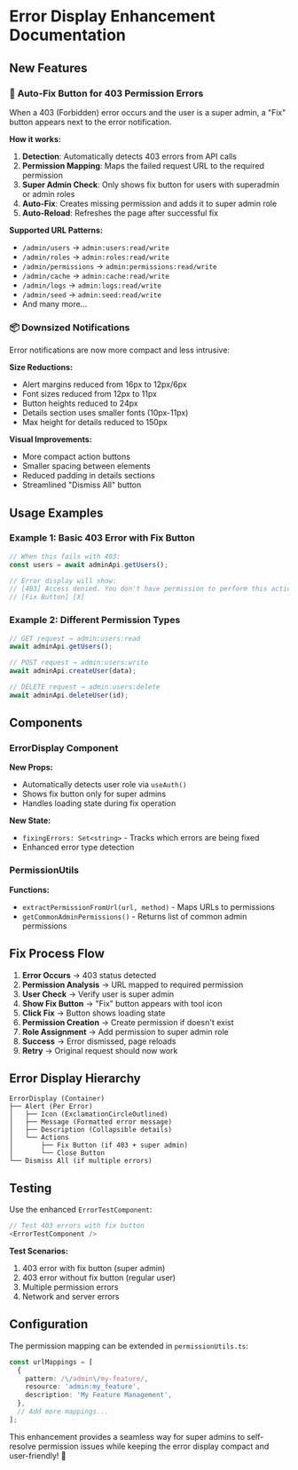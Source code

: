 # Error Display Enhancement Documentation

## New Features

### 🔧 **Auto-Fix Button for 403 Permission Errors**

When a 403 (Forbidden) error occurs and the user is a super admin, a "Fix" button appears next to the error notification.

**How it works:**

1. **Detection**: Automatically detects 403 errors from API calls
2. **Permission Mapping**: Maps the failed request URL to the required permission
3. **Super Admin Check**: Only shows fix button for users with superadmin or admin roles
4. **Auto-Fix**: Creates missing permission and adds it to super admin role
5. **Auto-Reload**: Refreshes the page after successful fix

**Supported URL Patterns:**

- `/admin/users` → `admin:users:read/write`
- `/admin/roles` → `admin:roles:read/write`
- `/admin/permissions` → `admin:permissions:read/write`
- `/admin/cache` → `admin:cache:read/write`
- `/admin/logs` → `admin:logs:read/write`
- `/admin/seed` → `admin:seed:read/write`
- And many more...

### 📦 **Downsized Notifications**

Error notifications are now more compact and less intrusive:

**Size Reductions:**

- Alert margins reduced from 16px to 12px/6px
- Font sizes reduced from 12px to 11px
- Button heights reduced to 24px
- Details section uses smaller fonts (10px-11px)
- Max height for details reduced to 150px

**Visual Improvements:**

- More compact action buttons
- Smaller spacing between elements
- Reduced padding in details sections
- Streamlined "Dismiss All" button

## Usage Examples

### Example 1: Basic 403 Error with Fix Button

```typescript
// When this fails with 403:
const users = await adminApi.getUsers();

// Error display will show:
// [403] Access denied. You don't have permission to perform this action. (ERR_BAD_REQUEST)
// [Fix Button] [X]
```

### Example 2: Different Permission Types

```typescript
// GET request → admin:users:read
await adminApi.getUsers();

// POST request → admin:users:write
await adminApi.createUser(data);

// DELETE request → admin:users:delete
await adminApi.deleteUser(id);
```

## Components

### ErrorDisplay Component

**New Props:**

- Automatically detects user role via `useAuth()`
- Shows fix button only for super admins
- Handles loading state during fix operation

**New State:**

- `fixingErrors: Set<string>` - Tracks which errors are being fixed
- Enhanced error type detection

### PermissionUtils

**Functions:**

- `extractPermissionFromUrl(url, method)` - Maps URLs to permissions
- `getCommonAdminPermissions()` - Returns list of common admin permissions

## Fix Process Flow

1. **Error Occurs** → 403 status detected
2. **Permission Analysis** → URL mapped to required permission
3. **User Check** → Verify user is super admin
4. **Show Fix Button** → "Fix" button appears with tool icon
5. **Click Fix** → Button shows loading state
6. **Permission Creation** → Create permission if doesn't exist
7. **Role Assignment** → Add permission to super admin role
8. **Success** → Error dismissed, page reloads
9. **Retry** → Original request should now work

## Error Display Hierarchy

```
ErrorDisplay (Container)
├── Alert (Per Error)
│   ├── Icon (ExclamationCircleOutlined)
│   ├── Message (Formatted error message)
│   ├── Description (Collapsible details)
│   └── Actions
│       ├── Fix Button (if 403 + super admin)
│       └── Close Button
└── Dismiss All (if multiple errors)
```

## Testing

Use the enhanced `ErrorTestComponent`:

```typescript
// Test 403 errors with fix button
<ErrorTestComponent />
```

**Test Scenarios:**

1. 403 error with fix button (super admin)
2. 403 error without fix button (regular user)
3. Multiple permission errors
4. Network and server errors

## Configuration

The permission mapping can be extended in `permissionUtils.ts`:

```typescript
const urlMappings = [
  {
    pattern: /\/admin\/my-feature/,
    resource: 'admin:my_feature',
    description: 'My Feature Management',
  },
  // Add more mappings...
];
```

This enhancement provides a seamless way for super admins to self-resolve permission issues while keeping the error display compact and user-friendly! 🎉
